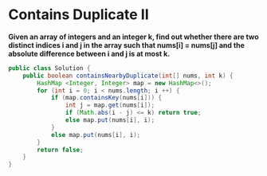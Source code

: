 # Contains Duplicate II

**Given an array of integers and an integer k, find out whether there are two distinct indices i and j in the array such that nums[i] = nums[j] and the absolute difference between i and j is at most k.**

```java
public class Solution {
    public boolean containsNearbyDuplicate(int[] nums, int k) {
        HashMap <Integer, Integer> map = new HashMap<>();
        for (int i = 0; i < nums.length; i ++) {
            if (map.containsKey(nums[i])) {
                int j = map.get(nums[i]);
                if (Math.abs(i - j) <= k) return true;
                else map.put(nums[i], i);
            }
            else map.put(nums[i], i);
        }
        return false;
    }
}
```
